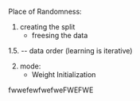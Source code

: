Place of Randomness:

1. creating the split
    - freesing the data

1.5. -- data order (learning is iterative)

2. mode:
    - Weight Initialization 

fwwefewfwefweFWEFWE

